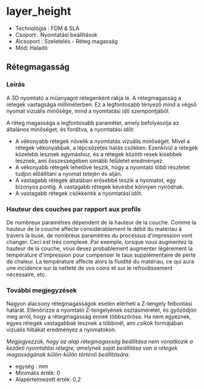 # layer\_height

* Technológia : FDM & SLA
* Csoport : Nyomtatási beállítások
* Alcsoport : Szeletelés - Réteg magasság
* Mód: Haladó

## Rétegmagasság

### Leírás

A 3D nyomtató a műanyagot rétegenként rakja le. A rétegmagasság a rétegek vastagsága milliméterben. Ez a legfontosabb tényező mind a végső nyomat vizuális minősége, mind a nyomtatási idő szempontjából.

A réteg magassága a legfontosabb paraméter, amely befolyásolja az általános minőséget, és fordítva, a nyomtatási időt:

* A vékonyabb rétegek növelik a nyomtatás vizuális minőségét. Mivel a rétegek vékonyabbak, a lépcsőzetes hatás csökken. Ezenkívül a rétegek közelebb lesznek egymáshoz, és a rétegek közötti rések kisebbek lesznek, ami összességében simább felületet eredményez.
* A vékonyabb rétegek lehetővé teszik, hogy a nyomtató több részletet tudjon előállítani a nyomat tetején és alján.
* A vastagabb rétegek általában erősebbé teszik a nyomatot, egy bizonyos pontig. A vastagabb rétegek kevésbé könnyen nyíródnak.
* A vastagabb rétegek csökkentik a nyomtatási időt.

### Hauteur des couches par rapport aux profils

De nombreux paramètres dépendent de la hauteur de la couche. Comme la hauteur de la couche affecte considérablement le débit du matériau à travers la buse, de nombreux paramètres du processus d'impression vont changer. Ceci est très complexe. Par exemple, lorsque vous augmentez la hauteur de la couche, vous devez probablement augmenter légèrement la température d'impression pour compenser le taux supplémentaire de perte de chaleur. La température affecte alors la fluidité du matériau, ce qui aura une incidence sur la netteté de vos coins et sur le refroidissement nécessaire, etc.

### További megjegyzések

Nagyon alacsony rétegmagasságok esetén elérheti a Z-tengely felbontási határát. Ellenőrizze a nyomtató Z-tengelyének osztásméretét, és győződjön meg arról, hogy a rétegmagasság ennek többszöröse. Ha nem egyeznek, egyes rétegek vastagabbak lesznek a többinél, ami csíkok formájában vizuális hibákat eredményez a nyomatokon.

_Megjegyezzük, hogy az alap rétegmagasság beállítása nem vonatkozik a kezdeti nyomtatási rétegre, amelynek saját beállítása van a rétegek magasságának külön-külön történő beállítására._

* egység : mm
* Minimális érték: 0
* Alapértelmezett érték: 0,2

